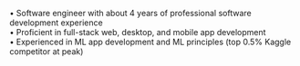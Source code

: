 • Software engineer with about 4 years of professional software development experience  
• Proficient in full-stack web, desktop, and mobile app development  
• Experienced in ML app development and ML principles (top 0.5% Kaggle competitor at peak)  
